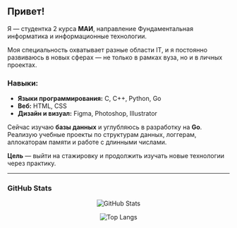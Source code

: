 ## Привет! 

Я — студентка 2 курса **МАИ**, направление Фундаментальная информатика и информационные технологии.

Моя специальность охватывает разные области IT, и я постоянно развиваюсь в новых сферах — не только в рамках вуза, но и в личных проектах.


### Навыки:

* **Языки программирования:** C, C++, Python, Go
* **Веб:** HTML, CSS
* **Дизайн и визуал:** Figma, Photoshop, Illustrator

Сейчас изучаю **базы данных** и углубляюсь в разработку на **Go**. Реализую учебные проекты по структурам данных, логгерам, аллокаторам памяти и работе с длинными числами.

**Цель** — выйти на стажировку и продолжить изучать новые технологии через практику.

---

### GitHub Stats

<p align="center">
  <img src="https://github-readme-stats.vercel.app/api?username=evakaiing&show_icons=true&theme=default" alt="GitHub Stats" />
</p>

<p align="center">
  <img src="https://github-readme-stats.vercel.app/api/top-langs/?username=evakaiing&layout=compact" alt="Top Langs" />
</p>

